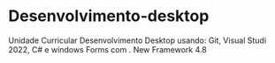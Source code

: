 # Desenvolvimento-desktop
Unidade Curricular Desenvolvimento Desktop usando: Git, Visual Studi 2022, C# e windows Forms com . New Framework 4.8

